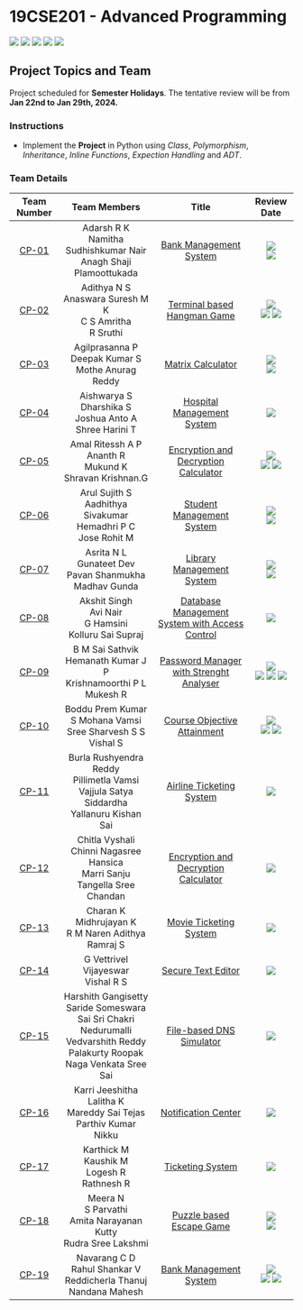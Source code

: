 # 19CSE201 - Advanced Programming 
![](https://img.shields.io/badge/Batch-22CYS-lightgreen) ![](https://img.shields.io/badge/UG-blue) ![](https://img.shields.io/badge/Subject-AdP-blue)
![](https://img.shields.io/badge/-HPOJ-brown) ![](https://img.shields.io/badge/Additional_Coverage-Code_Review-purple)  <br/>

## Project Topics and Team

Project scheduled for **Semester Holidays**. The tentative review will be from **Jan 22nd to Jan 29th, 2024.**

### Instructions

- Implement the **Project** in Python using _Class_, _Polymorphism_, _Inheritance_, _Inline Functions_, _Expection Handling_ and _ADT_.

### Team Details
   
| Team Number | Team Members | Title |  Review Date |
|:-----------:|:------------:|:------------:|:--------:|
|    [CP-01](Project_Submission/CP-01)    | Adarsh R K <br/> Namitha Sudhishkumar Nair <br/> Anagh Shaji Plamoottukada | [Bank Management System](Project_Submission/CP-01) | ![](https://img.shields.io/badge/Completed-22_Jan-gold) <br/> ![](https://img.shields.io/badge/-List_&_Dictornary-brown) |
|    [CP-02](Project_Submission/CP-02)    | Adithya N S <br/> Anaswara Suresh M K <br/> C S Amritha <br/> R Sruthi | [Terminal based Hangman Game](Project_Submission/CP-02) |  ![](https://img.shields.io/badge/Completed-22_Jan-gold) <br/> ![](https://img.shields.io/badge/-Inheritance-brown) ![](https://img.shields.io/badge/-File_Handling-brown) |
|    [CP-03](Project_Submission/CP-03)    | Agilprasanna P <br/> Deepak Kumar S <br/> Mothe Anurag Reddy | [Matrix Calculator](Project_Submission/CP-03) |  ![](https://img.shields.io/badge/Completed-22_Jan-gold) <br/> ![](https://img.shields.io/badge/-File_Handling-brown) |
|    [CP-04](Project_Submission/CP-04)    | Aishwarya S <br/> Dharshika S <br/> Joshua Anto A <br/> Shree Harini T | [Hospital Management System](Project_Submission/CP-04) |  ![](https://img.shields.io/badge/-29_Jan-gold) |
|    [CP-05](Project_Submission/CP-05)    | Amal Ritessh A P <br/> Ananth R <br/> Mukund K <br/> Shravan Krishnan.G | [Encryption and Decryption Calculator](Project_Submission/CP-05) |  ![](https://img.shields.io/badge/Completed-22_Jan-gold) <br/> ![](https://img.shields.io/badge/-Inheritance-brown) ![](https://img.shields.io/badge/-File_Handling-brown) |
|    [CP-06](Project_Submission/CP-06)    | Arul Sujith S<br/> Aadhithya Sivakumar <br/> Hemadhri P C <br/> Jose Rohit M | [Student Management System](Project_Submission/CP-06) | ![](https://img.shields.io/badge/Completed-23_Jan-gold) <br/> ![](https://img.shields.io/badge/-File_Handling-brown) |
|    [CP-07](Project_Submission/CP-07)    | Asrita N L <br/> Gunateet Dev <br/> Pavan Shanmukha Madhav Gunda | [Library Management System](Project_Submission/CP-07)  | ![](https://img.shields.io/badge/Completed-23_Jan-gold) <br/>  ![](https://img.shields.io/badge/-Class-brown) |
|    [CP-08](Project_Submission/CP-08)    | Akshit Singh <br/> Avi Nair <br/> G Hamsini <br/> Kolluru Sai Supraj | [Database Management System with Access Control](Project_Submission/CP-08) |  ![](https://img.shields.io/badge/-29_Jan-gold) |
|    [CP-09](Project_Submission/CP-09)    | B M Sai Sathvik <br/> Hemanath Kumar J P <br/> Krishnamoorthi P L <br/> Mukesh R | [Password Manager with Strenght Analyser](Project_Submission/CP-09) | ![](https://img.shields.io/badge/Completed-23_Jan-gold) <br/> ![](https://img.shields.io/badge/-Inheritance-brown) ![](https://img.shields.io/badge/-File_Handling-brown) ![](https://img.shields.io/badge/-Hashing-brown) |
|    [CP-10](Project_Submission/CP-10)    | Boddu Prem Kumar <br/> S Mohana Vamsi <br/> Sree Sharvesh S S <br/> Vishal S | [Course Objective Attainment](Project_Submission/CP-10) | ![](https://img.shields.io/badge/Completed-23_Jan-gold) <br/> ![](https://img.shields.io/badge/-Inheritance-brown) ![](https://img.shields.io/badge/-File_Handling-brown) |
|    [CP-11](Project_Submission/CP-11)    | Burla Rushyendra Reddy <br/> Pillimetla Vamsi <br/> Vajjula Satya Siddardha <br/> Yallanuru Kishan Sai | [Airline Ticketing System](Project_Submission/CP-11) | ![](https://img.shields.io/badge/-24_Jan-gold) |
|    [CP-12](Project_Submission/CP-12)    | Chitla Vyshali <br/> Chinni Nagasree Hansica <br/> Marri Sanju <br/> Tangella Sree Chandan | [Encryption and Decryption Calculator](Project_Submission/CP-12) | ![](https://img.shields.io/badge/-24_Jan-gold) |
|    [CP-13](Project_Submission/CP-13)    | Charan K <br/> Midhrujayan K <br/> R M Naren Adithya <br/> Ramraj S | [Movie Ticketing System](Project_Submission/CP-13) |  ![](https://img.shields.io/badge/-29_Jan-gold) |
|    [CP-14](Project_Submission/CP-14)    | G Vettrivel <br/> Vijayeswar <br/> Vishal R S | [Secure Text Editor](Project_Submission/CP-14) | ![](https://img.shields.io/badge/-24_Jan-gold) |
|    [CP-15](Project_Submission/CP-15)    | Harshith Gangisetty <br/> Saride Someswara Sai Sri Chakri <br/> Nedurumalli Vedvarshith Reddy <br/> Palakurty Roopak Naga Venkata Sree Sai | [File-based DNS Simulator](Project_Submission/CP-15) | ![](https://img.shields.io/badge/-24_Jan-gold) | 
|    [CP-16](Project_Submission/CP-16)    | Karri Jeeshitha <br/> Lalitha K <br/> Mareddy Sai Tejas <br/> Parthiv Kumar Nikku | [Notification Center](Project_Submission/CP-16) | ![](https://img.shields.io/badge/-25_Jan-gold) |
|    [CP-17](Project_Submission/CP-17)    | Karthick M <br/> Kaushik M <br/> Logesh R <br/> Rathnesh R | [Ticketing System](Project_Submission/CP-17) | ![](https://img.shields.io/badge/-25_Jan-gold) |
|    [CP-18](Project_Submission/CP-18)   | Meera N <br/> S Parvathi <br/> Amita Narayanan Kutty <br/> Rudra Sree Lakshmi | [Puzzle based Escape Game](Project_Submission/CP-18) | ![](https://img.shields.io/badge/Completed-23_Jan-gold) <br/> ![](https://img.shields.io/badge/-File_Handling-brown) |
|    [CP-19](Project_Submission/CP-19)     | Navarang C D <br/> Rahul Shankar V <br/> Reddicherla Thanuj <br/> Nandana Mahesh | [Bank Management System](Project_Submission/CP-19) | ![](https://img.shields.io/badge/Completed-24_Jan-gold) <br/>  ![](https://img.shields.io/badge/-Class-brown) ![](https://img.shields.io/badge/-File_Handling-brown) |


